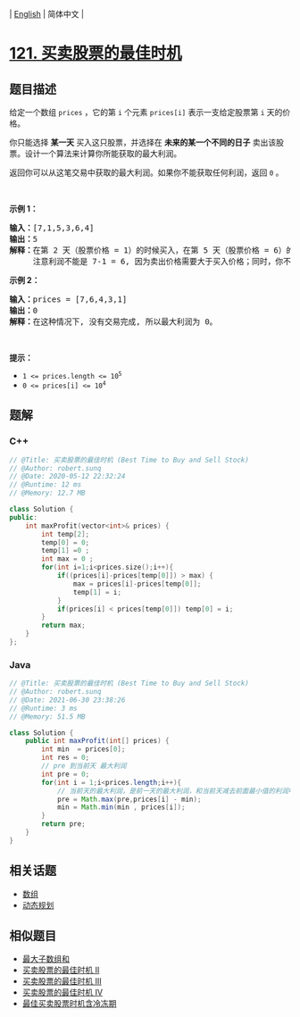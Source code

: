 
| [English](README_EN.md) | 简体中文 |

# [121. 买卖股票的最佳时机](https://leetcode.cn//problems/best-time-to-buy-and-sell-stock/)

## 题目描述

<p>给定一个数组 <code>prices</code> ，它的第 <code>i</code> 个元素 <code>prices[i]</code> 表示一支给定股票第 <code>i</code> 天的价格。</p>

<p>你只能选择 <strong>某一天</strong> 买入这只股票，并选择在 <strong>未来的某一个不同的日子</strong> 卖出该股票。设计一个算法来计算你所能获取的最大利润。</p>

<p>返回你可以从这笔交易中获取的最大利润。如果你不能获取任何利润，返回 <code>0</code> 。</p>

<p> </p>

<p><strong>示例 1：</strong></p>

<pre>
<strong>输入：</strong>[7,1,5,3,6,4]
<strong>输出：</strong>5
<strong>解释：</strong>在第 2 天（股票价格 = 1）的时候买入，在第 5 天（股票价格 = 6）的时候卖出，最大利润 = 6-1 = 5 。
     注意利润不能是 7-1 = 6, 因为卖出价格需要大于买入价格；同时，你不能在买入前卖出股票。
</pre>

<p><strong>示例 2：</strong></p>

<pre>
<strong>输入：</strong>prices = [7,6,4,3,1]
<strong>输出：</strong>0
<strong>解释：</strong>在这种情况下, 没有交易完成, 所以最大利润为 0。
</pre>

<p> </p>

<p><strong>提示：</strong></p>

<ul>
	<li><code>1 <= prices.length <= 10<sup>5</sup></code></li>
	<li><code>0 <= prices[i] <= 10<sup>4</sup></code></li>
</ul>


## 题解


### C++

```C++
// @Title: 买卖股票的最佳时机 (Best Time to Buy and Sell Stock)
// @Author: robert.sunq
// @Date: 2020-05-12 22:32:24
// @Runtime: 12 ms
// @Memory: 12.7 MB

class Solution {
public:
    int maxProfit(vector<int>& prices) {
        int temp[2];
        temp[0] = 0;
        temp[1] =0 ;
        int max = 0 ;
        for(int i=1;i<prices.size();i++){
            if((prices[i]-prices[temp[0]]) > max) {
                max = prices[i]-prices[temp[0]];
                temp[1] = i;
            }
            if(prices[i] < prices[temp[0]]) temp[0] = i;
        }
        return max;
    }
};
```



### Java

```Java
// @Title: 买卖股票的最佳时机 (Best Time to Buy and Sell Stock)
// @Author: robert.sunq
// @Date: 2021-06-30 23:38:26
// @Runtime: 3 ms
// @Memory: 51.5 MB

class Solution {
    public int maxProfit(int[] prices) {
        int min  = prices[0];
        int res = 0;
        // pre 到当前天 最大利润
        int pre = 0;
        for(int i = 1;i<prices.length;i++){
            // 当前天的最大利润，是前一天的最大利润，和当前天减去前面最小值的利润中的大者
            pre = Math.max(pre,prices[i] - min);
            min = Math.min(min , prices[i]);
        }
        return pre;
    }
}
```



## 相关话题

- [数组](https://leetcode.cn//tag/array)
- [动态规划](https://leetcode.cn//tag/dynamic-programming)

## 相似题目


- [最大子数组和](../maximum-subarray/README.md)
- [买卖股票的最佳时机 II](../best-time-to-buy-and-sell-stock-ii/README.md)
- [买卖股票的最佳时机 III](../best-time-to-buy-and-sell-stock-iii/README.md)
- [买卖股票的最佳时机 IV](../best-time-to-buy-and-sell-stock-iv/README.md)
- [最佳买卖股票时机含冷冻期](../best-time-to-buy-and-sell-stock-with-cooldown/README.md)
